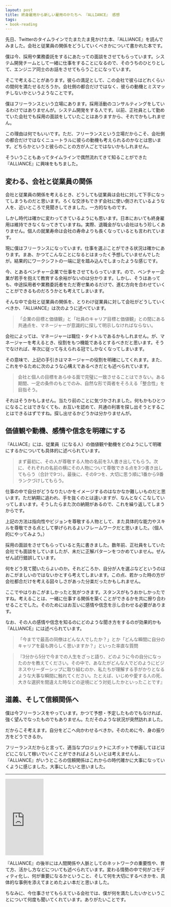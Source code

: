 ```yaml
---
layout: post
title: 終身雇用から新しい雇用のかたちへ 『ALLIANCE』 感想
tags: 
- book-reading
---
```


先日、Twitterのタイムラインでたまたたま見かけた本、『ALLIANCE』を読んでみました。会社と従業員の関係をどうしていくべきかについて書かれた本です。

僕は今、採用や業務委託をするにあたっての面談をさせてもらっています。システム開発チームとして一緒に仕事をすることになるので、そのうちのひとりとして、エンジニア同士のお話をさせてもらうことになっています。

そこで考えることがあります。彼らの満足として、この会社で彼らはどれくらいの間何を満たせるだろうか。会社側の都合だけではなく、彼らの動機とミスマッチしないかというようなことです。

僕はフリーランスという立場にあります。採用活動のコンサルティングをしているわけではありませんが。システム開発をする人です。以前、正社員として勤めていた会社でも採用の面談をしていたことはありますから、それでかもしれません。

この理由は何でもいいです。ただ、フリーランスという立場だからこそ、会社側の都合だけではなくニュートラルに彼らの動機も考えられるのかなとは思います。どちらかというと彼らのことの方が人ごとではないかもしれません。

そういうこともあってタイムラインで偶然流れてきて知ることができた『ALLIANCE』に興味をもちました。

## 変わる、会社と従業員の関係

会社と従業員の関係を考えるとき、どうしても従業員は会社に対して下手になってしまうものだと思います。ろくな交渉もできず会社に使い倒されているような人を、近いところで見聞きしてきました。一方的なものです。

しかし時代は確かに変わってきているようにも思います。日本においても終身雇用は維持できなくなってきていますね。実際、退職金がない会社はもう珍しくありません。個人の就業寿命は会社の寿命よりも長くなっているとも言われています。

現に僕はフリーランスになっています。仕事を選ぶことができる状況は確かにあります。まあ、かつてこんなことになるとはまったく予想していませんでしたが。結果的にワークシフトの一端に足を踏み込んでしまったような感じです。


今、とあるベンチャー企業で仕事をさせてもらっています。ので、ベンチャー企業が若手を抱えて教育する余裕がないのは分かります。しかし、そうはあっても、中途採用者や業務委託者をただ寄せ集めるだけで、進む方向を合わせていくことができるものだろうかとも考えてしまいます。

そんな中で会社と従業員の関係を、とりわけ従業員に対して会社がどうしていくべきか、『ALLIANCE』は次のように述べています。

> 「企業の目標と価値観」と「社員のキャリア目標と価値観」との間にある共通点を、マネージャーが意識的に探して明示しなければならない。

会社によっては、マネージャーは職位・タイトルであるかもしれません。が、マネージャーを考えるとき、役割をもつ機能であるとするべきだと思います。そうでなければ、年次に従って与えられる冠でしかなくなってしまいます。

その意味で、上記の手引きはマネージャーの役割を明確にしてくれます。また、これをやるために次のような心構えであるべきだとも述べられています。

> 会社と個人の目標をあらゆる面で完璧に一致させることはできない。ある期間、一定の条件のもとでのみ、自然な形で両者をそろえる「整合性」を目指そう。

それはそうかもしません。当たり前のことに気づかされました。何もかもひとつになることはできなくても、お互いを認めて、共通の利害を探し出そうとすることはできるはずですね。探し出せるかどうかは分かりませんが。

## 価値観や動機、感情や信念を明確にする

『ALLIACE』には、従業員（になる人）の価値観や動機をどのようにして明確にするかについても具体的に述べられています。

> まず最初に、その人が尊敬する人物の名前を3人書き出してもらう。次に、それぞれの名前の横にその人物について尊敬できる点を3つ書き出してもらう（合計で9つ）。最後に、その9つを、大切に思う順に1番から9番ランクづけしてもらう。

仕事の中で自分がどうなりたいかをイメージするのはなかなか難しいものだと思います。ただ納期に追われ、手を抜くのとは違いますが、なんとなくこなしていってしまいます。そうしたらまた次の納期があるので、これを繰り返してしまうからです。

上記の方法は指向性やビジョンを尊敬する人物として、また具体的な能力やスキルを尊敬できる点として挙げられるよいフレームワークだと思いました。（個人的にやってみよう。）

採用の面談をさせてもらっていると先に書きました。数年前、正社員をしていた会社でも面談をしていましたが、未だに正解パターンをつかめていません。ぜんぜん試行錯誤しています。

何をどう見て聞いたらよいのか。それどころか、自分が人を選ぶなどというのはおこがましいのではないかとすら考えてしまいます。この点、若かった時の方が会社都合だけを考える図々しさがあった分楽だったかもしれません。

ここでやはりおこがましかったと気がつきます。スタンスがもうおかしかったですね。考えることは、一緒に仕事する関係を築くことができるかを共に擦り合わせることでした。そのためにはお互いに感情や信念を示し合わせる必要があります。

なお、その人の感情や信念を知るのにどのような聞き方をするのが効果的かも『ALLIANCE』には述べられています。

> 「今までで最高の同僚はどんな人でしたか？」とか「どんな瞬間に自分のキャリアを最も誇らしく思いますか？」といった率直な質問

> 『3分から5分で今までの人生をざっと語り、どのように今の自分になったのかを教えてください。その中で、あなたがどんな人でどのようにビジネスやリーダーシップに取り組むのか、私たちが理解する手がかりとなるような大事な瞬間に触れてください。たとえば、いじめや愛する人の死、大きな選択を間違えた時などの逆境にどう対処したかといったことです』

## 道義、そして信頼関係へ

僕は今フリーランスをやっています。かつて予想・予定したものでもなければ、強く望んでなったものでもありません。ただそのような状況が突然訪れました。

だからこそ考えます。自分をどこへ向かわせるべきか。そのために今、身の振り方をどうできるか。

フリーランスだからと言って、適当なプロジェクトにスポットで参画してほどほどにこなして稼いでいくことができればよろしいとは考えませんし、『ALLIANCE』がいうところの信頼関係はこれからの時代確かに大事になっていくように感じました。大事にしたいと思いました。

----

<iframe style="width:120px;height:240px;" marginwidth="0" marginheight="0" scrolling="no" frameborder="0" src="https://rcm-fe.amazon-adsystem.com/e/cm?ref=tf_til&t=fukuchiharuki-22&m=amazon&o=9&p=8&l=as1&IS1=1&detail=1&asins=4478062579&linkId=51c2f5e449bed6a6e94f17189711c93e&bc1=000000&lt1=_top&fc1=333333&lc1=0066c0&bg1=ffffff&f=ifr">
    </iframe>

『ALLIANCE』の後半には人間関係や人脈としてのネットワークの重要性や、育て方、活かし方などについても述べられています。変わる情勢の中で何がコモディティ化し、何が重要になるかということ、そして何を大切にするべきかを、具体的な事例を添えてまとめたよい本だと思いました。

ちなみに、今仕事させてもらえている会社では、僕が何を満たしたいかということについて何度も聞いてくれています。ありがたいことです。
